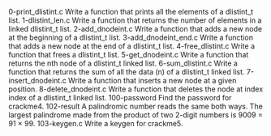 0-print_dlistint.c Write a function that prints all the elements of a dlistint_t list.
1-dlistint_len.c Write a function that returns the number of elements in a linked dlistint_t list.
2-add_dnodeint.c Write a function that adds a new node at the beginning of a dlistint_t list.
3-add_dnodeint_end.c Write a function that adds a new node at the end of a dlistint_t list.
4-free_dlistint.c Write a function that frees a dlistint_t list.
5-get_dnodeint.c Write a function that returns the nth node of a dlistint_t linked list.
6-sum_dlistint.c Write a function that returns the sum of all the data (n) of a dlistint_t linked list.
7-insert_dnodeint.c Write a function that inserts a new node at a given position.
8-delete_dnodeint.c Write a function that deletes the node at index index of a dlistint_t linked list.
100-password Find the password for crackme4.
102-result A palindromic number reads the same both ways. The largest palindrome made from the product of two 2-digit numbers is 9009 = 91 × 99.
103-keygen.c Write a keygen for crackme5.
